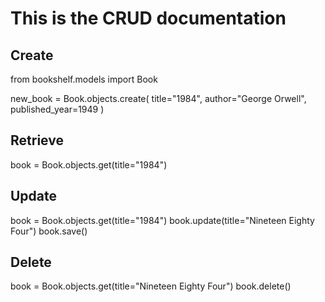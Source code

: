 # This is the CRUD documentation


## Create

from bookshelf.models import Book

new_book = Book.objects.create(
    title="1984",
    author="George Orwell",
    published_year=1949
)


## Retrieve

book = Book.objects.get(title="1984")

## Update

book = Book.objects.get(title="1984")
book.update(title="Nineteen Eighty Four")
book.save()

## Delete

book = Book.objects.get(title="Nineteen Eighty Four")
book.delete()